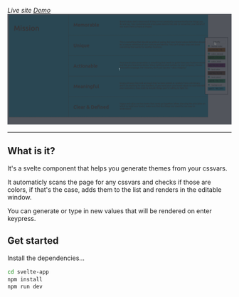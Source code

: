 *Live site [Demo](https://colorify-svelte.netlify.app/)*
![alt text](https://raw.githubusercontent.com/ohbob/colorify-svelte/master/public/1.gif)

---
## What is it? 

It's a svelte component that helps you generate themes from your cssvars.

It automaticly scans the page for any cssvars and checks if those are colors, if that's the case, adds them to the list and renders in the editable window.

You can generate or type in new values that will be rendered on enter keypress.


## Get started

Install the dependencies...

```bash
cd svelte-app
npm install
npm run dev
```
